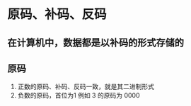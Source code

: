 # 原码、补码、反码

## 在计算机中，数据都是以补码的形式存储的

## 原码
1. 正数的原码、补码、反码一致，就是其二进制形式
2. 负数的原码，首位为1
例如 3 的原码为 0000 


‍

‍
<!--stackedit_data:
eyJoaXN0b3J5IjpbLTExMjI2OTc3MTNdfQ==
-->